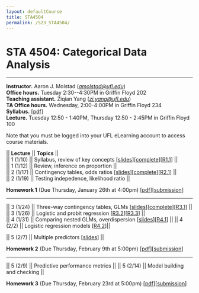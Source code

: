 ```yaml
---
layout: defaultCourse
title: STA4504
permalink: /S23_STA4504/
---
```


# STA 4504: Categorical Data Analysis  
---------------  
**Instructor.** Aaron J. Molstad (*amolstad@ufl.edu*)  
**Office hours.** Tuesday 2:30--4:30PM in Griffin Floyd 202  
**Teaching assistant.** Ziqian Yang (*zi.yang@ufl.edu*)  
**TA Office hours.** Wednesday, 2:00-4:00PM in Griffin Floyd 234    
**Syllabus.** [[pdf](https://ufl.instructure.com/files/75276016/download?download_frd=1)]  
**Lecture.** Tuesday 12:50 - 1:40PM, Thursday 12:50 - 2:45PM in Griffin Floyd 100   

Note that you must be logged into your UFL eLearning account to access course materials.   


||  **Lecture** ||  **Topics** ||  
|| 1 (1/10)  || Syllabus, review of key concepts [[slides](https://ufl.instructure.com/files/75234905/download?download_frd=1)][[complete](https://ufl.instructure.com/files/75314644/download?download_frd=1)][[R1.1](https://ufl.instructure.com/files/75239567/download?download_frd=1)] ||   
|| 1 (1/12)  || Review, inference on proportion  ||   
|| 2 (1/17)  || Contingency tables, odds ratios [[slides](https://ufl.instructure.com/files/75234900/download?download_frd=1)][[complete](https://ufl.instructure.com/files/75466701/download?download_frd=1)][[R2.1](https://ufl.instructure.com/files/75381115/download?download_frd=1)] ||  
|| 2 (1/19) ||  Testing indepedence, likelihood ratio ||  

**Homework 1** (Due Thursday, January 26th at 4:00pm) [[pdf](https://ufl.instructure.com/files/75314653/download?download_frd=1)][[submission](https://ufl.instructure.com/courses/473412/assignments/5567481)]



-----------------------------

|| 3 (1/24) || Three-way contingency tables, GLMs [[slides](https://ufl.instructure.com/files/75483851/download?download_frd=1)][[complete](https://ufl.instructure.com/files/75671223/download?download_frd=1)][[R3.1](https://ufl.instructure.com/files/75750250/download?download_frd=1)] ||  
|| 3 (1/26) || Logistic and probit regression [[R3.2](https://ufl.instructure.com/files/75750251/download?download_frd=1)][[R3.3](https://ufl.instructure.com/files/75750254/download?download_frd=1)] ||  
|| 4 (1/31) || Comparing nested GLMs, overdispersion [[slides](https://ufl.instructure.com/files/75612278/download?download_frd=1)][[R4.1](https://ufl.instructure.com/files/75750467/download?download_frd=1)] || 
|| 4 (2/2) || Logistic regression models [[R4.2](https://ufl.instructure.com/files/75750466/download?download_frd=1)]|| 

|| 5 (2/7) || Multiple predictors [[slides](https://ufl.instructure.com/files/75880963/download?download_frd=1)] || 


**Homework 2** (Due Thursday, February 9th at 5:00pm) [[pdf](
https://ufl.instructure.com/files/75670901/download?download_frd=1)][[submission](https://ufl.instructure.com/courses/473412/assignments/5574820)]

-----------------------------

|| 5 (2/9) || Predictive performance metrics || 
|| 5 (2/14) ||  Model building and checking || 


**Homework 3** (Due Thursday, February 23rd at 5:00pm) [[pdf](https://ufl.instructure.com/files/76060542/download?download_frd=1)][[submission](https://ufl.instructure.com/courses/473412/assignments/5585866)]

